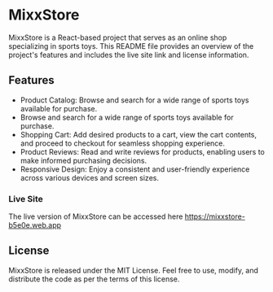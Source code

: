 # MixxStore #
MixxStore is a React-based project that serves as an online shop specializing in sports toys. This README file provides an overview of the project's features and includes the live site link and license information.
## Features ##
* Product Catalog: Browse and search for a wide range of sports toys available for purchase.
* Browse and search for a wide range of sports toys available for purchase.
* Shopping Cart: Add desired products to a cart, view the cart contents, and proceed to checkout for seamless shopping experience.
* Product Reviews: Read and write reviews for products, enabling users to make informed purchasing decisions.
* Responsive Design: Enjoy a consistent and user-friendly experience across various devices and screen sizes.
### Live Site ###
The live version of MixxStore can be accessed here https://mixxstore-b5e0e.web.app
## License ##
MixxStore is released under the MIT License. Feel free to use, modify, and distribute the code as per the terms of this license.
